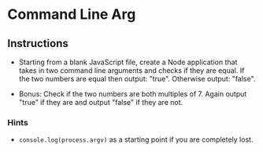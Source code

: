 # Command Line Arg

## Instructions

* Starting from a blank JavaScript file, create a Node application that takes in two command line arguments and checks if they are equal. If the two numbers are equal then output: "true". Otherwise output: "false".

* Bonus: Check if the two numbers are both multiples of 7. Again output "true" if they are and output "false" if they are not.

### Hints

* `console.log(process.argv)` as a starting point if you are completely lost.
